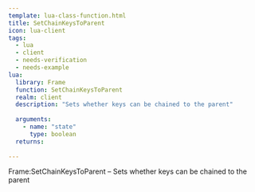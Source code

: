 ```yaml
---
template: lua-class-function.html
title: SetChainKeysToParent
icon: lua-client
tags:
  - lua
  - client
  - needs-verification
  - needs-example
lua:
  library: Frame
  function: SetChainKeysToParent
  realm: client
  description: "Sets whether keys can be chained to the parent"
  
  arguments:
    - name: "state"
      type: boolean
  returns:
    
---
```


<div class="lua__search__keywords">
Frame:SetChainKeysToParent &#x2013; Sets whether keys can be chained to the parent
</div>
